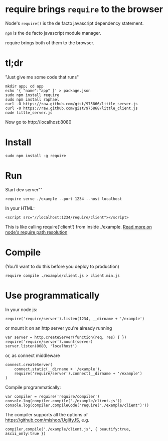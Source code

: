 require brings `require` to the browser
=======================================

Node's `require()` is the de facto javascript dependency statement.

`npm` is the de facto javascript module manager.

require brings both of them to the browser.

tl;dr
=====
"Just give me some code that runs"

	mkdir app; cd app
	echo '{ "name":"app" }' > package.json
	sudo npm install require
	sudo npm install raphael
	curl -O https://raw.github.com/gist/975866/little_server.js
	curl -O https://raw.github.com/gist/975868/little_client.js
	node little_server.js

Now go to http://localhost:8080

Install
=======

	sudo npm install -g require

Run
===
Start dev server""

	require serve ./example --port 1234 --host localhost

In your HTML:

	<script src="//localhost:1234/require/client"></script>

This is like calling require('client') from inside ./example.
[Read more on node's require path resolution](http://nodejs.org/docs/latest/api/all.html#modules)

Compile
=======
(You'll want to do this before you deploy to production)

	require compile ./example/client.js > client.min.js

Use programmatically
====================
In your node js:

	require('require/server').listen(1234, __dirname + '/example')

or mount it on an http server you're already running

	var server = http.createServer(function(req, res) { })
	require('require/server').mount(server)
	server.listen(8080, 'localhost')

or, as connect middleware

	connect.createServer(
		connect.static(__dirname + '/example'),
		require('require/server').connect(__dirname + '/example')
	)

Compile programmatically:

	var compiler = require('require/compiler')
	console.log(compiler.compile('./example/client.js'))
	console.log(compiler.compileCode('require("./example/client")'))

The compiler supports all the options of https://github.com/mishoo/UglifyJS, e.g.

	compiler.compile('./example/client.js', { beautify:true, ascii_only:true })

